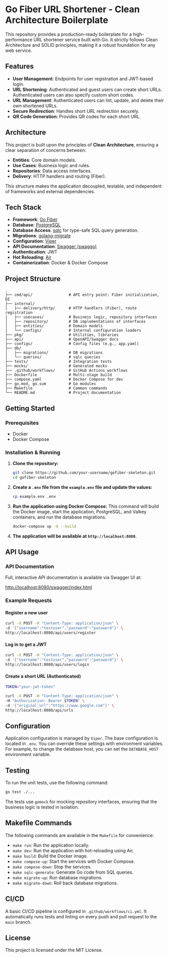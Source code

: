 # Go Fiber URL Shortener - Clean Architecture Boilerplate

This repository provides a production-ready boilerplate for a high-performance URL shortener service built with Go. It strictly follows Clean Architecture and SOLID principles, making it a robust foundation for any web service.

## Features

- **User Management**: Endpoints for user registration and JWT-based login.
- **URL Shortening**: Authenticated and guest users can create short URLs. Authenticated users can also specify custom short codes.
- **URL Management**: Authenticated users can list, update, and delete their own shortened URLs.
- **Secure Redirection**: Handles short URL redirection securely.
- **QR Code Generation**: Provides QR codes for each short URL.

## Architecture

This project is built upon the principles of **Clean Architecture**, ensuring a clear separation of concerns between:

- **Entities**: Core domain models.
- **Use Cases**: Business logic and rules.
- **Repositories**: Data access interfaces.
- **Delivery**: HTTP handlers and routing (Fiber).

This structure makes the application decoupled, testable, and independent of frameworks and external dependencies.

## Tech Stack

- **Framework**: [Go Fiber](https://gofiber.io/)
- **Database**: [PostgreSQL](https://www.postgresql.org/)
- **Database Access**: [sqlc](https://sqlc.dev/) for type-safe SQL query generation.
- **Migrations**: [golang-migrate](https://github.com/golang-migrate/migrate)
- **Configuration**: [Viper](https://github.com/spf13/viper)
- **API Documentation**: [Swagger (swaggo)](https://github.com/swaggo/swag)
- **Authentication**: JWT
- **Hot Reloading**: [Air](https://github.com/cosmtrek/air)
- **Containerization**: Docker & Docker Compose

## Project Structure

```
.
├── cmd/api/                # API entry point: Fiber initialization, DI
├── internal/
│   ├── delivery/http/      # HTTP handlers (Fiber), route registration
│   ├── usecases/           # Business logic, repository interfaces
│   ├── repository/         # DB implementations of interfaces
│   ├── entities/           # Domain models
│   └── configs/            # Internal configuration loaders
├── pkg/                    # Utilities, libraries
├── api/                    # OpenAPI/Swagger docs
├── configs/                # Config files (e.g., app.yaml)
├── db/
│   ├── migrations/         # DB migrations
│   └── queries/            # sqlc queries
├── tests/                  # Integration tests
├── mocks/                  # Generated mocks
├── .github/workflows/      # GitHub Actions workflows
├── Dockerfile              # Multi-stage build
├── compose.yaml            # Docker Compose for dev
├── go.mod, go.sum          # Go modules
├── Makefile                # Common commands
└── README.md               # Project documentation
```

## Getting Started

### Prerequisites

- Docker
- Docker Compose

### Installation & Running

1.  **Clone the repository:**
    ```sh
    git clone https://github.com/your-username/gofiber-skeleton.git
    cd gofiber-skeleton
    ```

2.  **Create a `.env` file from the `example.env` file and update the values:**
    ```sh
    cp example.env .env
    ```

3.  **Run the application using Docker Compose:**
    This command will build the Docker image, start the application, PostgreSQL, and Valkey containers, and run the database migrations.
    ```sh
    docker-compose up -d --build
    ```

4.  **The application will be available at `http://localhost:8080`**.

## API Usage

### API Documentation

Full, interactive API documentation is available via Swagger UI at:

[http://localhost:8080/swagger/index.html](http://localhost:8080/swagger/index.html)

### Example Requests

#### Register a new user

```sh
curl -X POST -H "Content-Type: application/json" \
-d '{"username":"testuser","password":"password"}' \
http://localhost:8080/api/users/register
```

#### Log in to get a JWT

```sh
curl -X POST -H "Content-Type: application/json" \
-d '{"username":"testuser","password":"password"}' \
http://localhost:8080/api/users/login
```

#### Create a short URL (Authenticated)

```sh
TOKEN="your-jwt-token"

curl -X POST -H "Content-Type: application/json" \
-H "Authorization: Bearer $TOKEN" \
-d '{"original_url":"https://www.google.com"}' \
http://localhost:8080/api/urls
```

## Configuration

Application configuration is managed by `Viper`. The base configuration is located in `.env`. You can override these settings with environment variables. For example, to change the database host, you can set the `DATABASE_HOST` environment variable.

## Testing

To run the unit tests, use the following command:

```sh
go test ./...
```

The tests use `gomock` for mocking repository interfaces, ensuring that the business logic is tested in isolation.

## Makefile Commands

The following commands are available in the `Makefile` for convenience:

- `make run`: Run the application locally.
- `make dev`: Run the application with hot-reloading using Air.
- `make build`: Build the Docker image.
- `make compose-up`: Start the services with Docker Compose.
- `make compose-down`: Stop the services.
- `make sqlc-generate`: Generate Go code from SQL queries.
- `make migrate-up`: Run database migrations.
- `make migrate-down`: Roll back database migrations.

## CI/CD

A basic CI/CD pipeline is configured in `.github/workflows/ci.yml`. It automatically runs tests and linting on every push and pull request to the `main` branch.

## License

This project is licensed under the MIT License.
